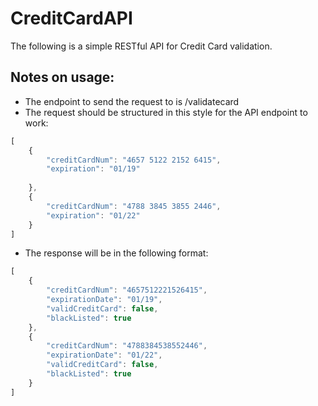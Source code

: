 # CreditCardAPI

The following is a simple RESTful API for Credit Card validation. 

## Notes on usage:
- The endpoint to send the request to is /validatecard
- The request should be structured in this style for the API endpoint to work:
```javascript
[
	{
		"creditCardNum": "4657 5122 2152 6415",
		"expiration": "01/19"
		
	},
	{
		"creditCardNum": "4788 3845 3855 2446",
		"expiration": "01/22"
	}
]
```
- The response will be in the following format:
```javascript
[
    {
        "creditCardNum": "4657512221526415",
        "expirationDate": "01/19",
        "validCreditCard": false,
        "blackListed": true
    },
    {
        "creditCardNum": "4788384538552446",
        "expirationDate": "01/22",
        "validCreditCard": false,
        "blackListed": true
    }
]
```
